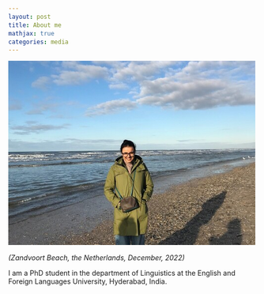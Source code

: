 ```yaml
---
layout: post
title: About me
mathjax: true
categories: media
---
```

![Netherlands](website_profile.jpg)

*(Zandvoort Beach, the Netherlands, December, 2022)*



I am a PhD student in the department of Linguistics at the English and Foreign Languages University, Hyderabad, India. 
